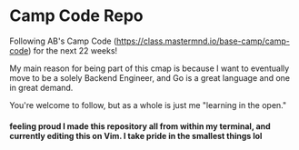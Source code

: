# Camp Code Repo

Following AB's Camp Code (https://class.mastermnd.io/base-camp/camp-code) for the next 22 weeks!

My main reason for being part of this cmap is because I want to eventually move to be a solely Backend Engineer, and Go is a great language and one in great demand.

You're welcome to follow, but as a whole is just me "learning in the open."

#### feeling proud I made this repository all from within my terminal, and currently editing this on Vim. I take pride in the smallest things lol
